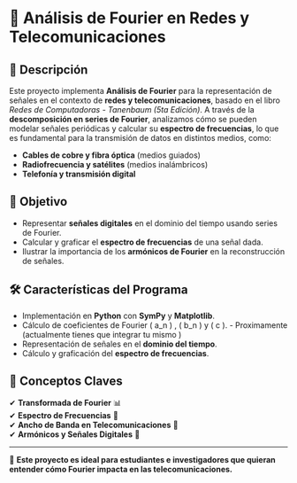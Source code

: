 # 📡 Análisis de Fourier en Redes y Telecomunicaciones

## 📖 Descripción
Este proyecto implementa **Análisis de Fourier** para la representación de señales en el contexto de **redes y telecomunicaciones**, basado en el libro *Redes de Computadoras - Tanenbaum (5ta Edición)*. A través de la **descomposición en series de Fourier**, analizamos cómo se pueden modelar señales periódicas y calcular su **espectro de frecuencias**, lo que es fundamental para la transmisión de datos en distintos medios, como:
- **Cables de cobre y fibra óptica** (medios guiados)
- **Radiofrecuencia y satélites** (medios inalámbricos)
- **Telefonía y transmisión digital**

## 🎯 Objetivo
- Representar **señales digitales** en el dominio del tiempo usando series de Fourier.
- Calcular y graficar el **espectro de frecuencias** de una señal dada.
- Ilustrar la importancia de los **armónicos de Fourier** en la reconstrucción de señales.

## 🛠 Características del Programa
- Implementación en **Python** con **SymPy** y **Matplotlib**.
- Cálculo de coeficientes de Fourier \( a_n \) , \( b_n \) y \( c \). - Proximamente (actualmente tienes que integrar tu mismo )
- Representación de señales en el **dominio del tiempo**.
- Cálculo y graficación del **espectro de frecuencias**.

## 📌 Conceptos Claves
✔ **Transformada de Fourier** 📊  
✔ **Espectro de Frecuencias** 📶  
✔ **Ancho de Banda en Telecomunicaciones** 📡  
✔ **Armónicos y Señales Digitales** 🔀  

---

🚀 **Este proyecto es ideal para estudiantes e investigadores que quieran entender cómo Fourier impacta en las telecomunicaciones.**

